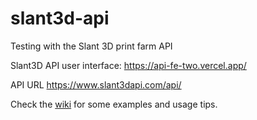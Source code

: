 # slant3d-api
Testing with the Slant 3D print farm API

Slant3D API user interface: https://api-fe-two.vercel.app/

API URL https://www.slant3dapi.com/api/

Check the [wiki](https://github.com/Florida-foilers/slant3d-api/wiki) for some examples and usage tips.
